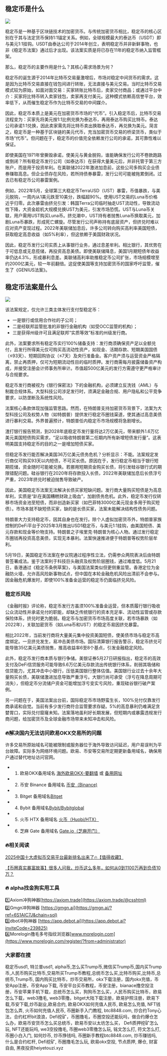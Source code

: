 ## 稳定币是什么

[![](https://307e939.webp.li/20250604121116336.png)](https://btc8848.com/top-10-exchanges)

稳定币是一种基于区块链技术的加密货币。与传统加密货币相比，稳定币的核心区别在于其与法定货币保持1:1锚定关系。例如，全球规模最大的泰达币（USDT）即与美元1:1挂钩。USDT由泰达公司于2014年创立，表明稳定币并非新鲜事物，也非《稳定币法案》通过后才出现。该法案实质是将已存在11年的稳定币纳入监管框架。

那么，稳定币的主要作用是什么？其核心需求场景为何？

稳定币的诞生源于2014年比特币交易量激增后，市场对稳定中间货币的需求。这是因为比特币交易直接在钱包间进行转账，无法直接与美元交易。当时比特币交易模式较为原始，如面对面交易：买家转账比特币后，卖家交付商品；或通过平台中介：买家将比特币转入卖家钱包，卖家再支付美元。这种模式依赖高信誉平台，效率低下，从而催生稳定币作为比特币交易的中间媒介。

因此，稳定币本质上是美元在加密货币市场的“代币”。引入稳定币后，比特币交易流程变为：买家先将美元按1:1比例兑换为泰达币，再用泰达币购买比特币。泰达公司承诺1:1兑换，因此卖家需先将比特币卖出换取泰达币，再兑换为美元。简言之，稳定币是一种基于区块链的美元代币，充当加密货币交易的桥梁货币，类似于市场“代币”。但问题在于，稳定币的价值完全依赖发行公司的承诺，其可靠性难以保证。

即使美国在1971年曾撕毁承诺，使美元与黄金脱钩，谁能确保发行公司不卷款跑路或倒闭？所有稳定币发行公司（如泰达币）在获得大量美元后，并非托管于第三方账户，而是用于投资牟利。在美联储2022年激进加息前，这些公司多购买企业债券赚取高息。但企业债存在风险，若所持债券暴雷，发行公司可能被拖累倒闭。过去已有稳定币公司暴雷案例。

例如，2022年5月，全球第三大稳定币TerraUSD（UST）暴雷，币值暴跌，与美元脱钩，一周内从1美元跌至10美分，跌幅超90%。使用UST交易的Luna币价格近乎归零。此次暴雷由挤兑引发：韩国Terra公司临时抽走UST流动性，导致流动性下降，大资金趁机大规模兑换UST为美元，引发市场恐慌。UST与Luna币关联，用户需用UST购买Luna币。挤兑潮中，UST持有者抛售Luna币换取美元，加剧Luna币暴跌，形成死亡螺旋。尽管发行公司声称持有底层资产，但挤兑时难以应对资产变现过程。2022年美联储加息后，许多公司转向购买高利率美国短债，获取稳定高息收益（如5%利率），但这依赖于美国财政状况。

因此，稳定币发行公司实质上从事银行业务，通过息差牟利。相比银行，其优势在于可低息或无息揽储，再投资高息美债。即使美联储降息，美国1月期短债年收益率仍达4.3%，形成暴利息差。美联储高利率助推稳定币公司扩张，市场规模增至约2000亿美元，较一年前翻倍。这促使美国等支持加密货币的国家呼吁监管，催生了《GENIUS法案》。

## 稳定币法案是什么

[![](https://307e939.webp.li/20250604121033043.png)](https://btc8848.com/top-10-exchanges)

该法案规定，仅允许三类主体发行支付型稳定币：

- 一是银行或信用合作社的子公司；
- 二是经联邦监管批准的非银行金融机构（如受OCC监管的机构）；
- 三是获得州级许可且满足联邦“实质等效”标准的州级发行商。

此外，法案要求所有稳定币实行100%储备支持：发行商须确保资产足以全额兑付，且发行所得美元仅可购买高流动性资产，如现金、活期存款、短期美国国债（≤93天）、短期回购协议（≤7天）及央行准备金。客户资产须与运营资金严格隔离，禁止再质押，仅可为短期流动性目的临时质押。发行商需每月披露储备资产构成，并接受注册会计师事务所审计。市值超500亿美元的发行方需遵守更严格审计与合规要求。

稳定币发行商被视为《银行保密法》下的金融机构，必须建立反洗钱（AML）与制裁合规体系。大型科技公司涉足发行时，须满足金融合规、用户隐私和公平竞争要求，以防垄断及系统性风险。

法案核心条款体现加强监管思路。然而，在特朗普支持加密货币背景下，法案为大型科技公司及权势人物（如特朗普）提供发行稳定币圈钱渠道，使其通过高息美债进行暴利交易。外界普遍预计，特朗普任内稳定币市场规模将急剧增长。

渣打银行报告预测，到2028年底稳定币发行量将达2万亿美元，带来额外1.6万亿美元美国短债购买需求，“足以吸收特朗普第二任期内所有新增短债发行量”。这表明美国支持稳定币的目的之一是增加短债买家。

但稳定币发行能否解决美国36万亿美元债务危机？分析显示：不能。法案规定发行商仅可购买93天以内短债，不可买长债。原因在于，发行稳定币相当于银行短期揽储，资金随时可能被兑换。若挪用短期资金购买长债，将引发硅谷银行式的期限错配问题。硅谷银行在2020年将存款投入长债，2022年美联储加息后长债浮亏严重，2023年挤兑时被迫抛售导致破产。

因此，美国稳定币法案无法解决长债买家短缺问题。发行商大量购买短债是为高息牟利，实质是“趴在美国糟糕财政上吸血”，加剧债务危机。此外，稳定币发行仅转移市场资金池至短债，而非创造新买家（如巴菲特3000亿美元现金多用于购买短债）。市场本就不缺短债买家，缺的是长债买家，法案未能解决结构性债务问题。

特朗普大力支持稳定币，因其自身也在发行。除个人虚拟加密货币外，特朗普家族控制的DeFi平台于2025年3月推出USD1稳定币，与美元1:1挂钩，由美国短债、美元存款和现金等价物支持。特朗普之子埃里克·特朗普为核心人物。通过发行稳定币圈钱再投资高息美债，实现无本暴利。法案快速推进便于特朗普等权势阶层牟利。

5月19日，美国稳定币法案在参议院通过程序性立法，仍需参众两院表决后由特朗普签署成法。鉴于法案利于科技巨头融资及权势阶层圈钱，通过难度低。5月21日，香港通过《稳定币条例草案》，与美国法案类似但更侧重监管。香港定位为金融防火墙，允许高风险新事物试点，但中国在本轮金融危机风险出清前不会参与。因金融危机爆发时，即使100%准备金运营的稳定币仍面临挤兑风险。

### 稳定币风险

《金融时报》评论称，稳定币发行方虽须100%准备金运营，但本质履行银行吸收公众流动性并承诺兑付的职能，却缺乏传统银行的资本充足率、流动性监管或存款保险体系，挤兑时更为脆弱。稳定币与加密货币市场高度关联，若市场暴跌（如2022年），关联加密货币（如Luna币和UST）的稳定币易因挤兑暴雷。

相比2022年，当前发行商将大量美元集中投资美国短债，使美债市场与稳定币高度绑定。一旦挤兑发生，易冲击美债市场。国际清算银行报告警示，稳定币挤兑可能导致35亿美元美债抛售，推高收益率6至8个基点，引发金融稳定风险。

此外，稳定币发行商本质与银行争储。美银证券5月27日研报指出，稳定币的高效支付及DeFi信贷服务可能导致6.6万亿美元存款流出传统银行体系，削弱其吸储和信贷能力，尤其冲击中小银行，压低美国银行整体估值。美国银行业过去十余年大量购买长债，美联储激进加息导致严重浮亏。大银行尚可承受（浮亏在降息周期可消失），但稳定币分流储户资金可能增加浮亏变实亏风险，重现硅谷银行破产案例。

另一问题在于，美国法案出台前，国际稳定币市场野蛮生长，100%兑付仅靠发行商承诺和自觉。当前有多少发行商符合监管要求存疑。5%的高息暴利仍难满足贪婪胃口，实际兑付窟窿未知。法案落地虽利好长期发展，但短期内或暴露违规发行商问题，给加密货币及全球金融市场带来未知冲击和风险。

### 🔥解决国内无法访问欧易OKX交易所的问题
许多交易所原始域名可能被限制或服务器位于海外导致访问延迟，用户易误判为平台故障。实际多为网络环境问题。欧易、币安等交易所定期更新备用域名，确保用户通过替代地址访问官网。

- 1. 欧易OKX备用域名 [海外欧易OKX-要翻墙](https://www.okx.com/zh-hans/join/74873351) 或 [备用网址](https://www.chouyi.world/zh-hans/join/18639032) 
- 2. 币安 Binance 备用域名 [币安（Binance)](https://accounts.binance.com/zh-CN/register?ref=36457687)
- 3. Bitget 备用域名[Bitget](https://www.bitget.com/zh-CN/referral/register?from=referral&clacCode=VRNEYUTR)
- 4. Bybit 备用域名[Bybit/Bybitglobal](https://www.bybitglobal.com/zh-MY/invite/?ref=VMKORMM)
- 5. 火币 HTX 备用域名 [火币（Huobi/HTX）](https://www.htx.com/invite/zh-cn/1f?invite_code=whf45223)
- 6. 芝麻 Gate 备用域名 [Gate.io（芝麻开门）](https://www.gate.io/zh/signup?ref_type=103&ref=A1ERAQ)

### 🔥相关阅读
[2025中国十大虚拟币交易平台最新排名出来了🔥【值得收藏】](https://btc8848.com/top-10-exchanges/)

[【币圈真实暴富故事】很多人问我，炒币这么多年，如何从0到1100万再到负债10万？](https://heiyetouzi.xyz/biquanstory001/)

### 🔥 alpha找金狗实用工具
1️⃣Axiom冲狗神器[https://axiom.trade](https://axiom.trade/@csshtml)  
2️⃣Gmgn冲狗神器 [https://gmgn.ai](https://gmgn.ai/?ref=6S1AIC7J&chain=sol)  
3️⃣dbot冲狗神器 [https://app.debot.ai](https://app.debot.ai?inviteCode=239825)  
4️⃣Morelogin撸毛多号指纹浏览器[www.morelogin.com](https://www.morelogin.com/register/?from=administrator)  

### 大家都在搜
稳定币usd1, 特兰普usd1, alpha币,怎么买Trump币,微信买Trump币,国内买Trump币,人民币购买比特币,交易所买Trump币教程,总统币怎么买,比特币购买,比特币,总统币,Trump币, 国内购买比特币，炒币交易所，okx下载注册，国内okx充值，币安App注册，币安App下载, 币安平台买币教程，币安注册，bianace撸空投注册，币安苹果手机下载，总统币怎么买，狗狗币怎么买，人民币购买比特币，欧易 怎么下载，web3撸毛, web3零撸，bitget大陆下载注册，欧易护照注册，欧易下载,币安下载,炒币副业,欧易合约, 欧易OKX如何充值人民币, 欧易怎么充值, NFT钱包怎么弄, 火币如何充值人民币, 币圈新手入门教程, btc8848.com, 炒合约Tony心法，合约杠杆bit浪浪，Defi挖矿，币圈撸毛，币圈空投还能玩吗，做合约爆仓怎么办，欧易币安货币怎么买总统币，欧易币安以太坊怎么买， Defi质押挖矿怎么玩, NFT还能玩吗, we3空投撸毛, 币圈web3零撸怎么玩, 铭文怎么打, 符文怎么打, 币圈小白入门, 如何炒币, 炒币挣钱吗, 币圈新手教程btc8848.com, 炒币赚钱吗, 什么是合约杠杆, Defi挖矿, 币圈撸毛怎么玩, 欧易okx空投, 节点质押, 爆仓, 财富自由, 黑夜投资heiyetouzi.xyz